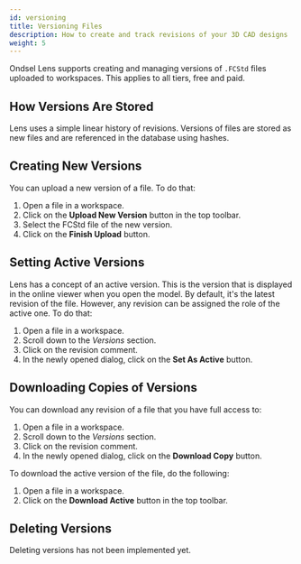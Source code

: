 ```yaml
---
id: versioning
title: Versioning Files
description: How to create and track revisions of your 3D CAD designs
weight: 5
---
```


Ondsel Lens supports creating and managing versions of `.FCStd` files uploaded to workspaces. This applies to all tiers, free and paid.

## How Versions Are Stored

Lens uses a simple linear history of revisions. Versions of files are stored as new files and are referenced in the database using hashes.

## Creating New Versions

You can upload a new version of a file. To do that:

1. Open a file in a workspace.
2. Click on the **Upload New Version** button in the top toolbar.
3. Select the FCStd file of the new version.
4. Click on the **Finish Upload** button.

## Setting Active Versions

Lens has a concept of an active version. This is the version that is displayed in the online viewer when you open the model. By default, it's the latest revision of the file. However, any revision can be assigned the role of the active one. To do that:

1. Open a file in a workspace.
2. Scroll down to the _Versions_ section.
3. Click on the revision comment.
4. In the newly opened dialog, click on the **Set As Active** button.

## Downloading Copies of Versions

You can download any revision of a file that you have full access to:

1. Open a file in a workspace.
2. Scroll down to the _Versions_ section.
3. Click on the revision comment.
4. In the newly opened dialog, click on the **Download Copy** button.

To download the active version of the file, do the following:

1. Open a file in a workspace.
2. Click on the **Download Active** button in the top toolbar.

## Deleting Versions

Deleting versions has not been implemented yet.